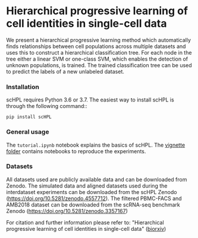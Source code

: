 # Hierarchical progressive learning of cell identities in single-cell data

We present a hierarchical progressive learning method which automatically finds relationships between cell populations across multiple datasets and uses this to construct a hierarchical classification tree. For each node in the tree either a linear SVM or one-class SVM, which enables the detection of unknown populations, is trained. The trained classification tree can be used to predict the labels of a new unlabeled dataset. 

### Installation

scHPL requires Python 3.6 or 3.7. The easiest way to install scHPL is through the following command::

    pip install scHPL

### General usage

The ```tutorial.ipynb``` notebook explains the basics of scHPL. The [vignette folder](vignettes) contains notebooks to reproduce the experiments.  

### Datasets

All datasets used are publicly available data and can be downloaded from Zenodo. The simulated data and aligned datasets used during the interdataset experiments can be downloaded from the scHPL Zenodo (https://doi.org/10.5281/zenodo.4557712). The filtered PBMC-FACS and AMB2018 dataset can be downloaded from the scRNA-seq benchmark Zenodo (https://doi.org/10.5281/zenodo.3357167)

For citation and further information please refer to:
"Hierarchical progressive learning of cell identities in single-cell data" ([biorxiv](https://www.biorxiv.org/content/10.1101/2020.03.27.010124v2))
